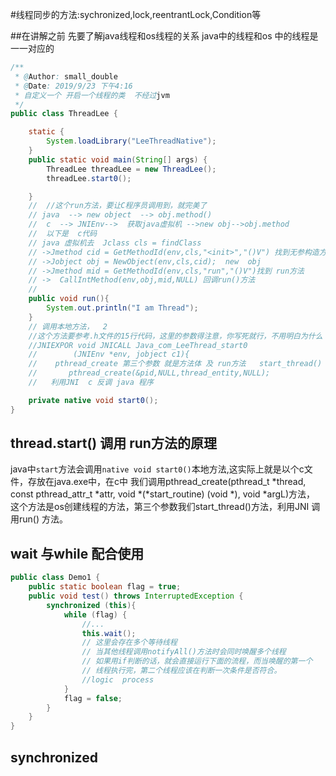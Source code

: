 #线程同步的方法:sychronized,lock,reentrantLock,Condition等

##在讲解之前 先要了解java线程和os线程的关系
java中的线程和os 中的线程是一一对应的
```java
/**
 * @Author: small_double
 * @Date: 2019/9/23 下午4:16
 * 自定义一个 开启一个线程的类  不经过jvm
 */
public class ThreadLee {

    static {
        System.loadLibrary("LeeThreadNative");
    }
    public static void main(String[] args) {
        ThreadLee threadLee = new ThreadLee();
        threadLee.start0();

    }
    //  //这个run方法，要让C程序员调用到，就完美了
    // java  --> new object  --> obj.method()
    //  c  --> JNIEnv-->  获取java虚拟机 -->new obj-->obj.method
    //  以下是  c代码  
    // java 虚拟机去  Jclass cls = findClass
    // ->Jmethod cid = GetMethodId(env,cls,"<init>","()V") 找到无参构造方法
    // ->Jobject obj = NewObject(env,cls,cid);  new  obj
    // ->Jmethod mid = GetMethodId(env,cls,"run","()V")找到 run方法
    // ->  CallIntMethod(env,obj,mid,NULL) 回调run()方法
    //
    public void run(){
        System.out.println("I am Thread");
    }
    // 调用本地方法，  2
    //这个方法要参考.h文件的15行代码，这里的参数得注意，你写死就行，不用明白为什么
    //JNIEXPOR void JNICALL Java_com_LeeThread_start0
    //        (JNIEnv *env, jobject c1){
    //    pthread_create 第三个参数 就是方法体 及 run方法   start_thread()
    //       pthread_create(&pid,NULL,thread_entity,NULL);
    //   利用JNI  c 反调 java 程序 

    private native void start0();
}
```
## thread.start() 调用 run方法的原理
java中`start`方法会调用`native void start0()`本地方法,这实际上就是以个c文件，存放在java.exe中，在c中
我们调用pthread_create(pthread_t *thread, const pthread_attr_t *attr,
                                             void *(*start_routine) (void *), void *argL)方法，
这个方法是os创建线程的方法，第三个参数我们start_thread()方法，利用JNI 调用run() 方法。                                        


## wait 与while 配合使用
```java
public class Demo1 {
    public static boolean flag = true;
    public void test() throws InterruptedException {
        synchronized (this){
            while (flag) {
                //...
                this.wait();
                // 这里会存在多个等待线程
                // 当其他线程调用notifyAll()方法时会同时唤醒多个线程
                // 如果用if判断的话，就会直接运行下面的流程，而当唤醒的第一个
                // 线程执行完，第二个线程应该在判断一次条件是否符合。
                //logic  process
            }
            flag = false;
        }
    }
}
```

## synchronized

